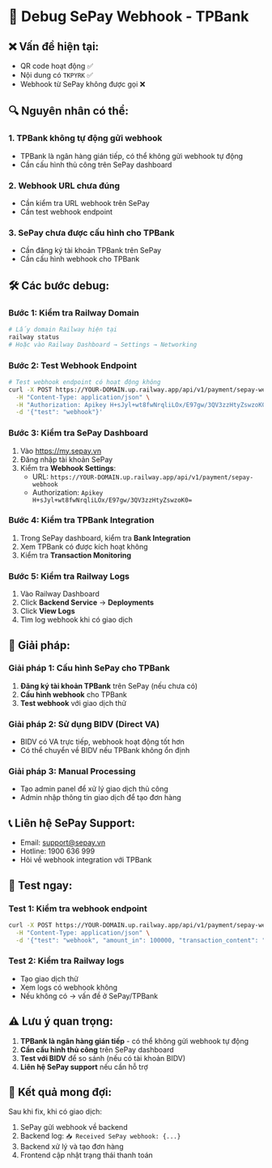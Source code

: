 # 🐛 Debug SePay Webhook - TPBank

## ❌ Vấn đề hiện tại:
- QR code hoạt động ✅
- Nội dung có `TKPYRK` ✅  
- Webhook từ SePay không được gọi ❌

## 🔍 Nguyên nhân có thể:

### 1. **TPBank không tự động gửi webhook**
- TPBank là ngân hàng gián tiếp, có thể không gửi webhook tự động
- Cần cấu hình thủ công trên SePay dashboard

### 2. **Webhook URL chưa đúng**
- Cần kiểm tra URL webhook trên SePay
- Cần test webhook endpoint

### 3. **SePay chưa được cấu hình cho TPBank**
- Cần đăng ký tài khoản TPBank trên SePay
- Cần cấu hình webhook cho TPBank

## 🛠️ Các bước debug:

### Bước 1: Kiểm tra Railway Domain
```bash
# Lấy domain Railway hiện tại
railway status
# Hoặc vào Railway Dashboard → Settings → Networking
```

### Bước 2: Test Webhook Endpoint
```bash
# Test webhook endpoint có hoạt động không
curl -X POST https://YOUR-DOMAIN.up.railway.app/api/v1/payment/sepay-webhook \
  -H "Content-Type: application/json" \
  -H "Authorization: Apikey H+sJyl+wt8fwNrqliLOx/E97gw/3QV3zzHtyZswzoK0=" \
  -d '{"test": "webhook"}'
```

### Bước 3: Kiểm tra SePay Dashboard
1. Vào https://my.sepay.vn
2. Đăng nhập tài khoản SePay
3. Kiểm tra **Webhook Settings**:
   - URL: `https://YOUR-DOMAIN.up.railway.app/api/v1/payment/sepay-webhook`
   - Authorization: `Apikey H+sJyl+wt8fwNrqliLOx/E97gw/3QV3zzHtyZswzoK0=`

### Bước 4: Kiểm tra TPBank Integration
1. Trong SePay dashboard, kiểm tra **Bank Integration**
2. Xem TPBank có được kích hoạt không
3. Kiểm tra **Transaction Monitoring**

### Bước 5: Kiểm tra Railway Logs
1. Vào Railway Dashboard
2. Click **Backend Service** → **Deployments**
3. Click **View Logs**
4. Tìm log webhook khi có giao dịch

## 🔧 Giải pháp:

### Giải pháp 1: Cấu hình SePay cho TPBank
1. **Đăng ký tài khoản TPBank** trên SePay (nếu chưa có)
2. **Cấu hình webhook** cho TPBank
3. **Test webhook** với giao dịch thử

### Giải pháp 2: Sử dụng BIDV (Direct VA)
- BIDV có VA trực tiếp, webhook hoạt động tốt hơn
- Có thể chuyển về BIDV nếu TPBank không ổn định

### Giải pháp 3: Manual Processing
- Tạo admin panel để xử lý giao dịch thủ công
- Admin nhập thông tin giao dịch để tạo đơn hàng

## 📞 Liên hệ SePay Support:
- Email: support@sepay.vn
- Hotline: 1900 636 999
- Hỏi về webhook integration với TPBank

## 🧪 Test ngay:

### Test 1: Kiểm tra webhook endpoint
```bash
curl -X POST https://YOUR-DOMAIN.up.railway.app/api/v1/payment/sepay-webhook \
  -H "Content-Type: application/json" \
  -d '{"test": "webhook", "amount_in": 100000, "transaction_content": "TKPYRK PD25TEST01"}'
```

### Test 2: Kiểm tra Railway logs
- Tạo giao dịch thử
- Xem logs có webhook không
- Nếu không có → vấn đề ở SePay/TPBank

## ⚠️ Lưu ý quan trọng:

1. **TPBank là ngân hàng gián tiếp** - có thể không gửi webhook tự động
2. **Cần cấu hình thủ công** trên SePay dashboard
3. **Test với BIDV** để so sánh (nếu có tài khoản BIDV)
4. **Liên hệ SePay support** nếu cần hỗ trợ

## 🎯 Kết quả mong đợi:

Sau khi fix, khi có giao dịch:
1. SePay gửi webhook về backend
2. Backend log: `📥 Received SePay webhook: {...}`
3. Backend xử lý và tạo đơn hàng
4. Frontend cập nhật trạng thái thanh toán
